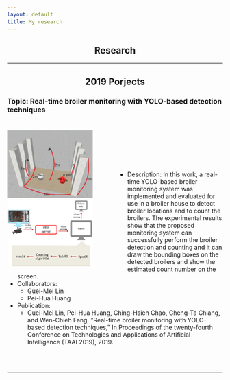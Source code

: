 ```yaml
---
layout: default
title: My research
---
```


<h2 style="text-align: center">Research</h2>

<hr>

<h2 style="text-align: center">2019 Porjects</h2>

<h3 style="text-align: left">Topic: Real-time broiler monitoring with YOLO-based detection techniques</h3>

<br/>

<div class="frame">
    <img src="environment.png" align="left" style="margin-top:5px; margin-right:81px; width:200px" alt="environment"/>
    <img src="arch.png" align="left" style="margin-top:5px; margin-right:81px; width:200px" alt="architecture"/>
</div>


<br/>


<br/>


<br/>


<br/>


<br/>

* Description: In this work, a real-time YOLO-based broiler monitoring system was implemented and evaluated for use in a broiler house to detect broiler locations and to count the broilers. The experimental results show that the proposed monitoring system can successfully perform the broiler detection
and counting and it can draw the bounding boxes on the detected broilers and show the estimated count number on the screen.
* Collaborators:
  * Guei-Mei Lin
  * Pei-Hua Huang
* Publication:
  * Guei-Mei Lin, Pei-Hua Huang, Ching-Hsien Chao, Cheng-Ta Chiang, and Wen-Chieh Fang, "Real-time broiler monitoring with YOLO-based detection techniques," In Proceedings of the twenty-fourth Conference on Technologies and Applications of Artificial Intelligence (TAAI 2019), 2019.

<br/>

<br/>

<hr>


